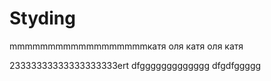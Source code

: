 # Styding
mmmmmmmmmmmmmmmmmmкатя oля
катя oля   катя

23333333333333333333ert
dfggggggggggggg
dfgdfggggg
